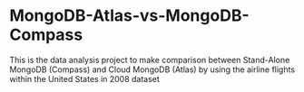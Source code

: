 # MongoDB-Atlas-vs-MongoDB-Compass
This is the data analysis project to make comparison between Stand-Alone MongoDB (Compass) and Cloud MongoDB (Atlas) by using the airline flights within the United States in 2008 dataset
